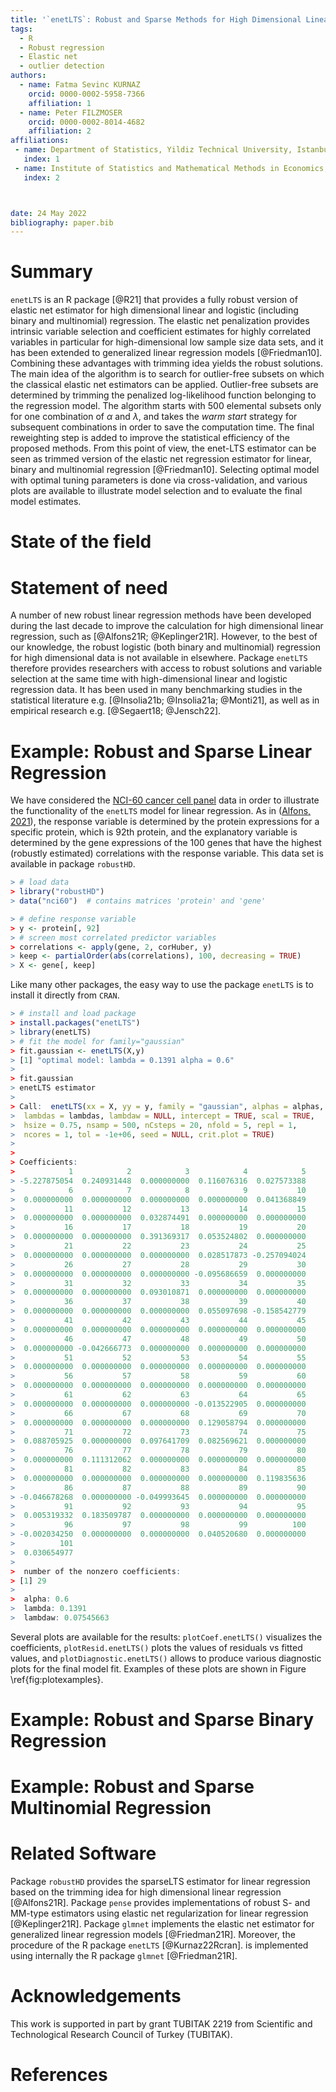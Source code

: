 ```yaml
---
title: '`enetLTS`: Robust and Sparse Methods for High Dimensional Linear and Binary and Multinomial Regression'
tags:
  - R
  - Robust regression
  - Elastic net
  - outlier detection
authors:
  - name: Fatma Sevinc KURNAZ
    orcid: 0000-0002-5958-7366 
    affiliation: 1
  - name: Peter FILZMOSER
    orcid: 0000-0002-8014-4682
    affiliation: 2
affiliations:
 - name: Department of Statistics, Yildiz Technical University, Istanbul, Turkey
   index: 1
 - name: Institute of Statistics and Mathematical Methods in Economics, TU Wien, Vienna, Austria
   index: 2



date: 24 May 2022
bibliography: paper.bib
---
```


# Summary


`enetLTS` is an R package [@R21] that provides a fully robust version of 
elastic net estimator for high dimensional linear and logistic (including 
binary and multinomial) regression. The elastic net penalization provides 
intrinsic variable selection and coefficient estimates for highly correlated 
variables in particular for high-dimensional low sample size 
data sets, and it has been extended to generalized linear regression models 
[@Friedman10]. 
Combining these advantages with trimming idea yields the robust solutions.
The main idea of the algorithm is to search for outlier-free subsets on which the classical elastic 
net estimators can be applied. Outlier-free subsets are determined by trimming 
the penalized log-likelihood function belonging to the regression model. 
The algorithm starts with 500 elemental subsets
only for one combination of $\alpha$ and $\lambda$, and takes the *warm start* strategy
for subsequent combinations in order to save the computation time.
The final reweighting step is added to improve the statistical 
efficiency of the proposed methods. 
From this point of view, the enet-LTS estimator can be seen as trimmed version 
of the elastic net regression estimator for linear, binary and multinomial 
regression [@Friedman10]. 
Selecting optimal model with optimal tuning parameters is done via cross-validation, 
and various plots are available to illustrate model selection and to evaluate the 
final model estimates. 


# State of the field

# Statement of need

A number of new robust linear regression methods have been developed during the last 
decade to improve the calculation for high dimensional linear regression, such as 
[@Alfons21R; @Keplinger21R]. 
However, to the best of our knowledge, the robust logistic (both binary and multinomial) 
regression for high dimensional data is not available in elsewhere.
Package `enetLTS` therefore provides
researchers with access to robust solutions and variable selection at the same time
with high-dimensional linear and logistic regression data. 
It has been used in many benchmarking studies in the statistical
literature e.g. [@Insolia21b; @Insolia21a; @Monti21], 
as well as in empirical research e.g. [@Segaert18; @Jensch22].


# Example: Robust and Sparse Linear Regression

We have considered the [NCI-60 cancer cell panel](https://discover.nci.nih.gov/cellminer/) data in order to illustrate the functionality of the `enetLTS` model for linear regression. As in ([Alfons, 2021](https://joss.theoj.org/papers/10.21105/joss.03786)), the response variable is determined by the protein expressions for a specific protein, which is 92th protein, and
the explanatory variable is determined by the gene expressions of the 100 genes that have the highest (robustly estimated) correlations with the response variable. This data set is available in package `robustHD`.

```R
> # load data
> library("robustHD")
> data("nci60")  # contains matrices 'protein' and 'gene'

> # define response variable
> y <- protein[, 92]
> # screen most correlated predictor variables
> correlations <- apply(gene, 2, corHuber, y)
> keep <- partialOrder(abs(correlations), 100, decreasing = TRUE)
> X <- gene[, keep]
```

Like many other packages, the easy way to use the package `enetLTS` is to install it directly from `CRAN`. 

```R
> # install and load package
> install.packages("enetLTS")
> library(enetLTS)
> # fit the model for family="gaussian"
> fit.gaussian <- enetLTS(X,y)
> [1] "optimal model: lambda = 0.1391 alpha = 0.6"
>
> fit.gaussian
> enetLTS estimator 
> 
> Call:  enetLTS(xx = X, yy = y, family = "gaussian", alphas = alphas,      
>  lambdas = lambdas, lambdaw = NULL, intercept = TRUE, scal = TRUE,      
>  hsize = 0.75, nsamp = 500, nCsteps = 20, nfold = 5, repl = 1,      
>  ncores = 1, tol = -1e+06, seed = NULL, crit.plot = TRUE) 
>
>
> Coefficients:
>            1            2            3            4            5 
> -5.227875054  0.240931448  0.000000000  0.116076316  0.027573388 
>            6            7            8            9           10 
>  0.000000000  0.000000000  0.000000000  0.000000000  0.041368849 
>           11           12           13           14           15 
>  0.000000000  0.000000000  0.032874491  0.000000000  0.000000000 
>           16           17           18           19           20 
>  0.000000000  0.000000000  0.391369317  0.053524802  0.000000000 
>           21           22           23           24           25 
>  0.000000000  0.000000000  0.000000000  0.028517873 -0.257094024 
>           26           27           28           29           30 
>  0.000000000  0.000000000  0.000000000 -0.095686659  0.000000000 
>           31           32           33           34           35 
>  0.000000000  0.000000000  0.093010871  0.000000000  0.000000000 
>           36           37           38           39           40 
>  0.000000000  0.000000000  0.000000000  0.055097698 -0.158542779 
>           41           42           43           44           45 
>  0.000000000  0.000000000  0.000000000  0.000000000  0.000000000 
>           46           47           48           49           50 
>  0.000000000 -0.042666773  0.000000000  0.000000000  0.000000000 
>           51           52           53           54           55 
>  0.000000000  0.000000000  0.000000000  0.000000000  0.000000000 
>           56           57           58           59           60 
>  0.000000000  0.000000000  0.000000000  0.000000000  0.000000000 
>           61           62           63           64           65 
>  0.000000000  0.000000000  0.000000000 -0.013522905  0.000000000 
>           66           67           68           69           70 
>  0.000000000  0.000000000  0.000000000  0.129058794  0.000000000 
>           71           72           73           74           75 
>  0.088705925  0.000000000  0.097641709  0.082569621  0.000000000 
>           76           77           78           79           80 
>  0.000000000  0.111312062  0.000000000  0.000000000  0.000000000 
>           81           82           83           84           85 
>  0.000000000  0.000000000  0.000000000  0.000000000  0.119835636 
>           86           87           88           89           90 
> -0.046678268  0.000000000 -0.049993645  0.000000000  0.000000000 
>           91           92           93           94           95 
>  0.005319332  0.183509787  0.000000000  0.000000000  0.000000000 
>           96           97           98           99          100 
> -0.002034250  0.000000000  0.000000000  0.040520680  0.000000000 
>          101 
>  0.030654977 
> 
>  number of the nonzero coefficients:
> [1] 29
> 
>  alpha: 0.6
>  lambda: 0.1391
>  lambdaw: 0.07545663
```

Several plots are available for the results: `plotCoef.enetLTS()` visualizes the coefficients, 
`plotResid.enetLTS()` plots the values of residuals vs fitted values, 
and `plotDiagnostic.enetLTS()` allows to produce various diagnostic
plots for the final model fit. 
Examples of these plots are shown in Figure \ref{fig:plotexamples}.


# Example: Robust and Sparse Binary Regression




# Example: Robust and Sparse Multinomial Regression


# Related Software

Package `robustHD` provides the sparseLTS estimator for linear regression based on the trimming idea for high dimensional linear regression [@Alfons21R]. Package `pense` provides implementations of robust S- and MM-type estimators using elastic net
regularization for linear regression [@Keplinger21R]. Package `glmnet` implements the elastic net estimator for generalized linear regression models [@Friedman21R]. Moreover, the procedure of the R package `enetLTS` [@Kurnaz22Rcran]. is implemented using internally the R package `glmnet` [@Friedman21R].  


# Acknowledgements

This work is supported in part by grant TUBITAK 2219 from Scientific and Technological Research Council of Turkey (TUBITAK). 


# References
